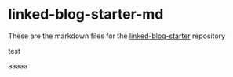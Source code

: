# linked-blog-starter-md
These are the markdown files for the [linked-blog-starter](https://github.com/matthewwong525/linked-blog-starter) repository

test

aaaaa

